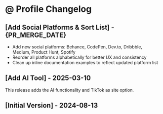 # @ Profile Changelog

## [Add Social Platforms & Sort List] - {PR_MERGE_DATE}

- Add new social platforms: Behance, CodePen, Dev.to, Dribbble, Medium, Product Hunt, Spotify
- Reorder all platforms alphabetically for better UX and consistency
- Clean up inline documentation examples to reflect updated platform list

## [Add AI Tool] - 2025-03-10

This release adds the AI functionality and TikTok as site option.

## [Initial Version] - 2024-08-13
